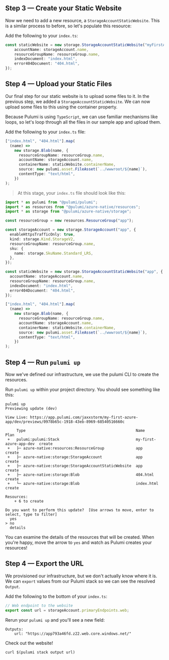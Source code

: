 ## Step 3 &mdash; Create your Static Website

Now we need to add a new resource, a `StorageAccountStaticWebsite`. This is a similar process to before, so let's populate this resource:

Add the following to your `index.ts`:

```typescript
const staticWebsite = new storage.StorageAccountStaticWebsite("myFirstApp", {
    accountName: storageAccount.name,
    resourceGroupName: resourceGroup.name,
    indexDocument: "index.html",
    error404Document: "404.html",
});
```

## Step 4 &mdash; Upload your Static Files

Our final step for our static website is to upload some files to it. In the previous step, we added a `StorageAccountStaticWebsite`. We can now upload some files to this using the container property.

Because Pulumi is using `TypeScript`, we can use familiar mechanisms like loops, so let's loop through all the files in our sample app and upload them.

Add the following to your `index.ts` file:

```typescript
["index.html", "404.html"].map(
  (name) =>
    new storage.Blob(name, {
      resourceGroupName: resourceGroup.name,
      accountName: storageAccount.name,
      containerName: staticWebsite.containerName,
      source: new pulumi.asset.FileAsset(`../wwwroot/${name}`),
      contentType: "text/html",
    })
);
```

> At this stage, your `index.ts` file should look like this:

```typescript
import * as pulumi from "@pulumi/pulumi";
import * as resources from "@pulumi/azure-native/resources";
import * as storage from "@pulumi/azure-native/storage";

const resourceGroup = new resources.ResourceGroup("app");

const storageAccount = new storage.StorageAccount("app", {
  enableHttpsTrafficOnly: true,
  kind: storage.Kind.StorageV2,
  resourceGroupName: resourceGroup.name,
  sku: {
    name: storage.SkuName.Standard_LRS,
  },
});

const staticWebsite = new storage.StorageAccountStaticWebsite("app", {
  accountName: storageAccount.name,
  resourceGroupName: resourceGroup.name,
  indexDocument: "index.html",
  error404Document: "404.html",
});

["index.html", "404.html"].map(
  (name) =>
    new storage.Blob(name, {
      resourceGroupName: resourceGroup.name,
      accountName: storageAccount.name,
      containerName: staticWebsite.containerName,
      source: new pulumi.asset.FileAsset(`../wwwroot/${name}`),
      contentType: "text/html",
    })
);

```

## Step 4 &mdash; Run `pulumi up`

Now we've defined our infrastructure, we use the pulumi CLI to create the resources.

Run `pulumi up` within your project directory. You should see something like this:

```
pulumi up
Previewing update (dev)

View Live: https://app.pulumi.com/jaxxstorm/my-first-azure-app/dev/previews/0978b65c-1918-43eb-8969-68540516660c

     Type                                                 Name                    Plan
 +   pulumi:pulumi:Stack                                  my-first-azure-app-dev  create
 +   ├─ azure-native:resources:ResourceGroup              app                     create
 +   ├─ azure-native:storage:StorageAccount               app                     create
 +   ├─ azure-native:storage:StorageAccountStaticWebsite  app                     create
 +   ├─ azure-native:storage:Blob                         404.html                create
 +   └─ azure-native:storage:Blob                         index.html              create

Resources:
    + 6 to create

Do you want to perform this update?  [Use arrows to move, enter to select, type to filter]
  yes
> no
  details
```

You can examine the details of the resources that will be created. When you're happy, move the arrow to `yes` and watch as Pulumi creates your resources!

## Step 4 &mdash; Export the URL

We provisioned our infrastructure, but we don't actually know where it is. We can `export` values from our Pulumi stack so we can see the resolved `Output`.

Add the following to the bottom of your `index.ts`:

```typescript
// Web endpoint to the website
export const url = storageAccount.primaryEndpoints.web;
```

Rerun your `pulumi up` and you'll see a new field:

```
Outputs:
    url: "https://app793a46fd.z22.web.core.windows.net/"
```

Check out the website!

```
curl $(pulumi stack output url)
```